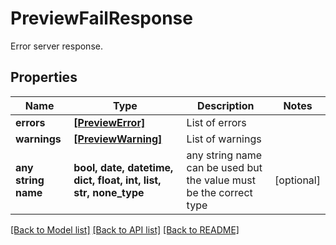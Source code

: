 # PreviewFailResponse

Error server response.

## Properties
Name | Type | Description | Notes
------------ | ------------- | ------------- | -------------
**errors** | [**[PreviewError]**](PreviewError.md) | List of errors | 
**warnings** | [**[PreviewWarning]**](PreviewWarning.md) | List of warnings | 
**any string name** | **bool, date, datetime, dict, float, int, list, str, none_type** | any string name can be used but the value must be the correct type | [optional]

[[Back to Model list]](../README.md#documentation-for-models) [[Back to API list]](../README.md#documentation-for-api-endpoints) [[Back to README]](../README.md)


